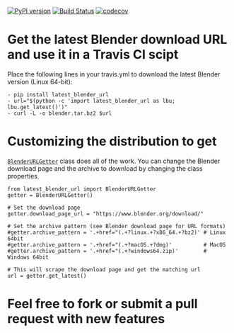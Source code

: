 [![PyPI version](https://badge.fury.io/py/latest_blender_url.svg)](https://badge.fury.io/py/latest_blender_url) [![Build Status](https://travis-ci.org/JustasB/latest_blender_url.svg?branch=master)](https://travis-ci.org/JustasB/latest_blender_url) [![codecov](https://codecov.io/gh/JustasB/latest_blender_url/branch/master/graph/badge.svg)](https://codecov.io/gh/JustasB/latest_blender_url)

# Get the latest Blender download URL and use it in a Travis CI scipt

Place the following lines in your travis.yml to download the latest Blender version (Linux 64-bit):

```
- pip install latest_blender_url
- url="$(python -c 'import latest_blender_url as lbu; lbu.get_latest()')"
- curl -L -o blender.tar.bz2 $url
```

# Customizing the distribution to get
[`BlenderURLGetter`](https://github.com/JustasB/latest_blender_url/blob/master/latest_blender_url/__init__.py#L10) class does all of the work. You can change the Blender download page and the archive to download by changing the class properties.

```
from latest_blender_url import BlenderURLGetter
getter = BlenderURLGetter()

# Set the download page
getter.download_page_url = "https://www.blender.org/download/" 

# Set the archive pattern (see Blender download page for URL formats)
#getter.archive_pattern = '.+href="(.+?linux.+?x86_64.+?bz2)' # Linux 64bit
#getter.archive_pattern = '.+href="(.+?macOS.+?dmg)'          # MacOS
#getter.archive_pattern = '.+href="(.+?windows64.zip)'        # Windows 64bit

# This will scrape the download page and get the matching url
url = getter.get_latest()
```

# Feel free to fork or submit a pull request with new features

